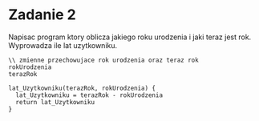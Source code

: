 # Zadanie 2

Napisac program ktory oblicza jakiego roku urodzenia i jaki teraz jest rok. Wyprowadza ile lat uzytkowniku.

```
\\ zmienne przechowujace rok urodzenia oraz teraz rok
rokUrodzenia
terazRok

lat_Uzytkowniku(terazRok, rokUrodzenia) {
  lat_Uzytkowniku = terazRok - rokUrodzenia
  return lat_Uzytkowniku 
}

```
